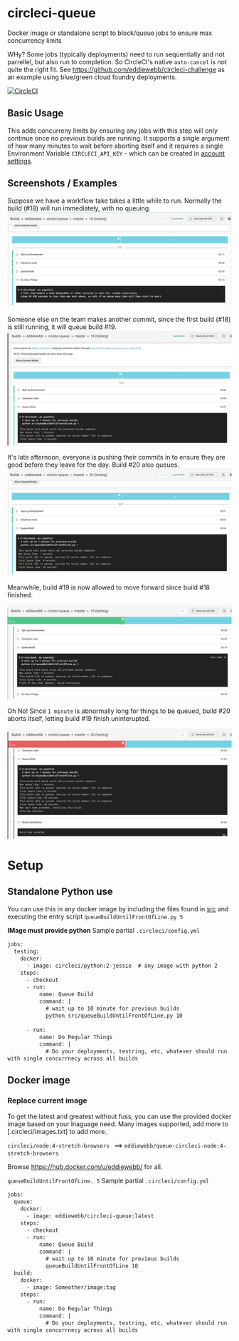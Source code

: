 # circleci-queue
Docker image or standalone script to block/queue jobs to ensure max concurrency limits

WHy?  Some jobs (typically deployments) need to run sequentially and not parrellel, but also run to completion. So CircleCI's native `auto-cancel` is not quite the right fit.
See https://github.com/eddiewebb/circleci-challenge as an example using blue/green cloud foundry deployments.

[![CircleCI](https://circleci.com/gh/eddiewebb/circleci-queue/tree/master.svg?style=svg)](https://circleci.com/gh/eddiewebb/circleci-queue/tree/master)

## Basic Usage
This adds concurreny limits by ensuring any jobs with this step will only continue once no previous builds are running.  It supports a single argument of how many minutes to wait before aborting itself and it requires a single Environment Variable `CIRCLECI_API_KEY` - which can be created in [account settings](https://circleci.com/account/api).


## Screenshots / Examples
Suppose we have a workflow take takes a little while to run.  Normally the build (#18) will run immediately, with no queuing.
![no queuing if only active build](assets/build_noqueue.png)

Someone else on the team makes another commit, since the first build (#18) is still running, it will queue build #19.
![no queuing if only active build](assets/build_queue2.png)

It's late afternoon, everyone is pushing their commits in to ensure they are good before they leave for the day. Build #20 also queues.
![no queuing if only active build](assets/build_queued.png)

Meanwhile, build #19 is now allowed to move forward since build #18 finished.

![no queuing if only active build](assets/build_progressed.png)

Oh No!  Since `1 minute` is abnormally long for things to be queued, build #20 aborts itself, letting build #19 finish uninterupted.

![no queuing if only active build](assets/build_aborted.png)

# Setup

## Standalone Python use
You can use this in any docker image by including the files found in [src](src) and executing the entry script `queueBuildUntilFrontOfLine.py 5`

**IMage must provide python**
Sample partial `.circleci/config.yml`
```
jobs:
  testing:
    docker:
      - image: circleci/python:2-jessie  # any image with python 2
    steps:
      - checkout
      - run:
          name: Queue Build
          command: |
            # wait up to 10 minute for previous builds
            python src/queueBuildUntilFrontOfLine.py 10

      - run:
          name: Do Regular Things
          command: |
            # Do your deployments, testring, etc, whatever should run with single concurrnecy across all builds

```

## Docker image

### Replace current image 
To get the latest and greatest without fuss, you can use the provided docker image based on your lnaguage need. Many images supported, add more to [.circleci/images.txt] to add more.

`circleci/node:4-stretch-browsers ` ==> `eddiewebb/queue-circleci-node:4-stretch-browsers`  

Browse https://hub.docker.com/u/eddiewebb/ for all.

`queueBuildUntilFrontOfLine. 5`
Sample partial `.circleci/config.yml`
```
jobs:
  queue:
    docker:
      - image: eddiewebb/circleci-queue:latest  
    steps:
      - checkout
      - run:
          name: Queue Build
          command: |
            # wait up to 10 minute for previous builds
            queueBuildUntilFrontOfLine 10
  build:
    docker:
      - image: Someother/image:tag
    steps:
      - run:
          name: Do Regular Things
          command: |
            # Do your deployments, testring, etc, whatever should run with single concurrnecy across all builds

```
